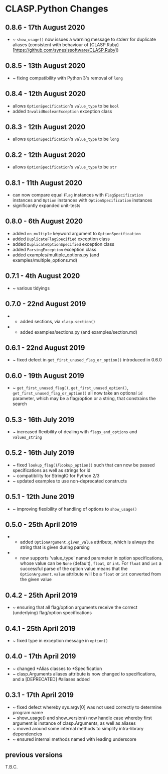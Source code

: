 # **CLASP.Python** Changes

## 0.8.6 - 17th August 2020

* ~ ``show_usage()`` now issues a warning message to stderr for duplicate aliases (consistent with behaviour of (CLASP.Ruby)[https://github.com/synesissoftware/CLASP.Ruby])

## 0.8.5 - 13th August 2020

* ~ fixing compatibility with Python 3's removal of ``long``

## 0.8.4 - 12th August 2020

* allows ``OptionSpecification``'s ``value_type`` to be ``bool``
* added ``InvalidBooleanException`` exception class

## 0.8.3 - 12th August 2020

* allows ``OptionSpecification``'s ``value_type`` to be ``long``

## 0.8.2 - 12th August 2020

* allows ``OptionSpecification``'s ``value_type`` to be ``str``

## 0.8.1 - 11th August 2020

* can now compare equal ``Flag`` instances with ``FlagSpecification`` instances and ``Option`` instances with ``OptionSpecification`` instances
* significantly expanded unit-tests

## 0.8.0 - 6th August 2020

* added ``on_multiple`` keyword argument to ``OptionSpecification``
* added ``DuplicateFlagSpecified`` exception class
* added ``DuplicateOptionSpecified`` exception class
* added ``ParsingException`` exception class
* added examples/multiple_options.py (and examples/multiple_options.md)

## 0.7.1 - 4th August 2020

* ~ various tidyings

## 0.7.0 - 22nd August 2019

* + added sections, via ``clasp.section()``
* + added examples/sections.py (and examples/section.md)

## 0.6.1 - 22nd August 2019

* ~ fixed defect in ``get_first_unused_flag_or_option()`` introduced in 0.6.0

## 0.6.0 - 19th August 2019

* ~ ``get_first_unused_flag()``, ``get_first_unused_option()``, ``get_first_unused_flag_or_option()`` all now take an optional ``id`` parameter, which may be a flag/option or a string, that constrains the search

## 0.5.3 - 16th July 2019

* ~ increased flexibility of dealing with ``flags_and_options`` and ``values_string``

## 0.5.2 - 16th July 2019

* ~ fixed ``lookup_flag()``/``lookup_option()`` such that can now be passed specifications as well as strings for id
* ~ compatibility for StringIO for Python 2/3
* ~ updated examples to use non-deprecated constructs

## 0.5.1 - 12th June 2019

* ~ improving flexibility of handling of options to ``show_usage()``

## 0.5.0 - 25th April 2019

* + added ``OptionArgument.given_value`` attribute, which is always the string that is given during parsing
* + now supports 'value_type' named parameter in option specifications, whose value can be ``None`` (default), ``float``, or ``int``. For ``float`` and ``int`` a successful parse of the option value means that the ``OptionArgument.value`` attribute will be a ``float`` or ``int`` converted from the given value

## 0.4.2 - 25th April 2019

* ~ ensuring that all flag/option arguments receive the correct (underlying) flag/option specifications

## 0.4.1 - 25th April 2019

* ~ fixed type in exception message in ``option()``

## 0.4.0 - 17th April 2019

* ~ changed *Alias classes to *Specification
* ~ clasp.Arguments aliases attribute is now changed to specifications, and a [DEPRECATED] #aliases added

## 0.3.1 - 17th April 2019

* ~ fixed defect whereby sys.argv[0] was not used correctly to determine program name
* ~ show_usage() and show_version() now handle case whereby first argument is instance of clasp.Arguments, as well as aliases
* ~ moved around some internal methods to simplify intra-library dependencies
* ~ ensured internal methods named with leading underscore


## previous versions

T.B.C.


